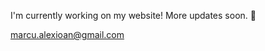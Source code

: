 I'm currently working on my website! More updates soon. 👷

[marcu.alexioan@gmail.com](mailto:marcu.alexioan@gmail.com)


